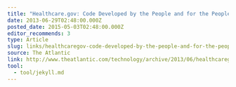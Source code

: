 ```yaml
---
title: "Healthcare.gov: Code Developed by the People and for the People, Released Back to the People"
date: 2013-06-29T02:48:00.000Z
posted_date: 2015-05-03T02:48:00.000Z
editor_recommends: 3
type: Article
slug: links/healthcaregov-code-developed-by-the-people-and-for-the-people-released-back-to-the-people
source: The Atlantic
link: http://www.theatlantic.com/technology/archive/2013/06/healthcaregov-code-developed-by-the-people-and-for-the-people-released-back-to-the-people/277295/
tool:
  - tool/jekyll.md
---
```





